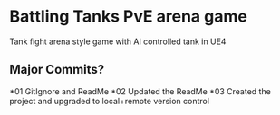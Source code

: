 # Battling Tanks PvE arena game

Tank fight arena style game with AI controlled tank in UE4

## Major Commits?
*01 GitIgnore and ReadMe
*02 Updated the ReadMe
*03 Created the project and upgraded to local+remote version control
